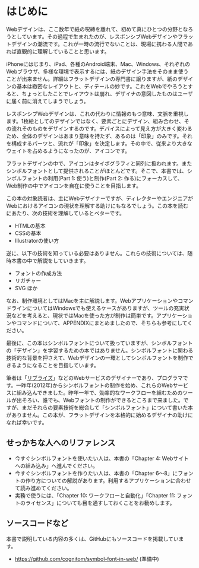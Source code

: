 # はじめに

Webデザインは、ここ数年で紙の呪縛を離れて、初めて真にひとつの分野となろうとしています。その過程で生まれたのが、レスポンシブWebデザインやフラットデザインの潮流です。これが一時の流行でないことは、現場に携わる人間であれば直観的に理解していることと思います。

iPhoneにはじまり、iPad、各種のAndroid端末、Mac、Windows、それぞれのWebブラウザ、多様な環境で表示するには、紙のデザイン手法をそのまま使うことが出来ません。詳細はフラットデザインの専門書に譲りますが、紙のデザインの基本は緻密なレイアウトと、ディテールの妙です。これをWebでやろうとすると、ちょっとしたことでレイアウトは崩れ、デザイナの意図したものはユーザに届く前に消えてしまうでしょう。

レスポンシブWebデザインは、これの代わりに情報のもつ意味、文脈を重視します。1枚絵としてのデザインではなく、要素ごとにデザイン、組み合わせ、その流れそのものをデザインするのです。デバイスによって見え方が大きく変わるため、全体のデザインはあまり意味を持たず、あるのは「印象」のみです。それを構成するパーツと、流れが「印象」を決定します。その中で、従来より大きなウェイトを占めるようになったのが、アイコンです。

フラットデザインの中で、アイコンはタイポグラフィと同列に扱われます。またシンボルフォントとして提供されることがほとんどです。そこで、本書では、シンボルフォントの利用(Part 1: 使う)と制作(Part 2: 作る)にフォーカスして、Web制作の中でアイコンを自在に使うことを目指します。

この本の対象読者は、主にWebデザイナーですが、ディレクターやエンジニアがWebにおけるアイコンの現状を理解する助けにもなるでしょう。この本を読むにあたり、次の技術を理解しているとベターです。

- HTMLの基本
- CSSの基本
- Illustratorの使い方

逆に、以下の技術を知っている必要はありません。これらの技術については、随時本書の中で解説をしていきます。

- フォントの作成方法
- リガチャー
- SVG ほか

なお、制作環境としてはMacを主に解説します。WebアプリケーションやコマンドラインについてはWindowsでも使えるケースがありますが、ツールの充実状況などを考えると、現状ではMacを使った方が制作は簡単です。アプリケーションやコマンドについて、APPENDIXにまとめましたので、そちらも参考にしてください。

最後に、この本はシンボルフォントについて扱っていますが、シンボルフォントの「デザイン」を学習するための本ではありません。シンボルフォントに関わる技術的な背景を押さえて、Webデザインの一環としてシンボルフォントを制作できるようになることを目指しています。

筆者は「[リブライズ](http://librize.com)」などのWebサービスのデザイナーであり、プログラマです。一昨年(2012年)からシンボルフォントの制作を始め、これらのWebサービスに組み込んできました。昨年一年で、効率的なワークフローを組むためのツールが出そろい、誰でも、Webフォントの制作ができるところまで来ました。ですが、まだそれらの要素技術を総合して「シンボルフォント」について書いた本がありません。この本が、フラットデザインを本格的に始めるデザイナの助けになれば幸いです。

## せっかちな人へのリファレンス

- 今すぐシンボルフォントを使いたい人は、本書の「Chapter 4: Webサイトへの組み込み」へ進んでください。
- 今すぐシンボルフォントを作りたい人は、本書の「Chapter 6〜8」にフォントの作り方についての解説があります。利用するアプリケーションに合わせて読み進めてください。
- 実務で使うには、「Chapter 10: ワークフローと自動化」「Chapter 11: フォントのライセンス」についても目を通すしておくことをお勧めします。


## ソースコードなど

本書で説明している内容の多くは、GitHubにもソースコードを掲載しています。

- https://github.com/cognitom/symbol-font-in-web/ (準備中)

